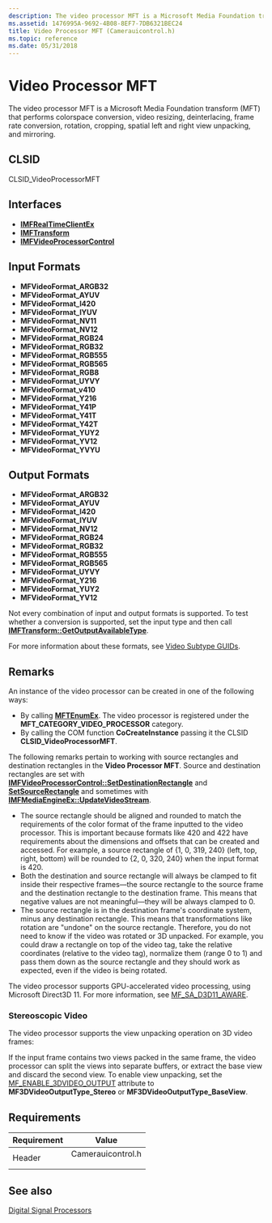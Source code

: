 ```yaml
---
description: The video processor MFT is a Microsoft Media Foundation transform (MFT) that performs colorspace conversion, video resizing, deinterlacing, frame rate conversion, rotation, cropping, spatial left and right view unpacking, and mirroring.
ms.assetid: 1476995A-9692-4B08-8EF7-7DB6321BEC24
title: Video Processor MFT (Camerauicontrol.h)
ms.topic: reference
ms.date: 05/31/2018
---
```


# Video Processor MFT

The video processor MFT is a Microsoft Media Foundation transform (MFT) that performs colorspace conversion, video resizing, deinterlacing, frame rate conversion, rotation, cropping, spatial left and right view unpacking, and mirroring.

## CLSID

CLSID\_VideoProcessorMFT

## Interfaces

-   [**IMFRealTimeClientEx**](/windows/desktop/api/mfidl/nn-mfidl-imfrealtimeclientex)
-   [**IMFTransform**](/windows/desktop/api/mftransform/nn-mftransform-imftransform)
-   [**IMFVideoProcessorControl**](/windows/desktop/api/mfidl/nn-mfidl-imfvideoprocessorcontrol)

## Input Formats

-   **MFVideoFormat\_ARGB32**
-   **MFVideoFormat\_AYUV**
-   **MFVideoFormat\_I420**
-   **MFVideoFormat\_IYUV**
-   **MFVideoFormat\_NV11**
-   **MFVideoFormat\_NV12**
-   **MFVideoFormat\_RGB24**
-   **MFVideoFormat\_RGB32**
-   **MFVideoFormat\_RGB555**
-   **MFVideoFormat\_RGB565**
-   **MFVideoFormat\_RGB8**
-   **MFVideoFormat\_UYVY**
-   **MFVideoFormat\_v410**
-   **MFVideoFormat\_Y216**
-   **MFVideoFormat\_Y41P**
-   **MFVideoFormat\_Y41T**
-   **MFVideoFormat\_Y42T**
-   **MFVideoFormat\_YUY2**
-   **MFVideoFormat\_YV12**
-   **MFVideoFormat\_YVYU**

## Output Formats

-   **MFVideoFormat\_ARGB32**
-   **MFVideoFormat\_AYUV**
-   **MFVideoFormat\_I420**
-   **MFVideoFormat\_IYUV**
-   **MFVideoFormat\_NV12**
-   **MFVideoFormat\_RGB24**
-   **MFVideoFormat\_RGB32**
-   **MFVideoFormat\_RGB555**
-   **MFVideoFormat\_RGB565**
-   **MFVideoFormat\_UYVY**
-   **MFVideoFormat\_Y216**
-   **MFVideoFormat\_YUY2**
-   **MFVideoFormat\_YV12**

Not every combination of input and output formats is supported. To test whether a conversion is supported, set the input type and then call [**IMFTransform::GetOutputAvailableType**](/windows/desktop/api/mftransform/nf-mftransform-imftransform-getoutputavailabletype).

For more information about these formats, see [Video Subtype GUIDs](video-subtype-guids.md).

## Remarks

An instance of the video processor can be created in one of the following ways:

-   By calling [**MFTEnumEx**](/windows/desktop/api/mfapi/nf-mfapi-mftenumex). The video processor is registered under the **MFT\_CATEGORY\_VIDEO\_PROCESSOR** category.
-   By calling the COM function **CoCreateInstance** passing it the CLSID **CLSID\_VideoProcessorMFT**.

The following remarks pertain to working with source rectangles and destination rectangles in the **Video Processor MFT**. Source and destination rectangles are set with [**IMFVideoProcessorControl::SetDestinationRectangle**](/windows/desktop/api/mfidl/nf-mfidl-imfvideoprocessorcontrol-setdestinationrectangle) and [**SetSourceRectangle**](/windows/desktop/api/mfidl/nf-mfidl-imfvideoprocessorcontrol-setsourcerectangle) and sometimes with [**IMFMediaEngineEx::UpdateVideoStream**](/windows/desktop/api/mfmediaengine/nf-mfmediaengine-imfmediaengineex-updatevideostream).

-   The source rectangle should be aligned and rounded to match the requirements of the color format of the frame inputted to the video processor. This is important because formats like 420 and 422 have requirements about the dimensions and offsets that can be created and accessed. For example, a source rectangle of {1, 0, 319, 240} (left, top, right, bottom) will be rounded to {2, 0, 320, 240} when the input format is 420.
-   Both the destination and source rectangle will always be clamped to fit inside their respective frames—the source rectangle to the source frame and the destination rectangle to the destination frame. This means that negative values are not meaningful—they will be always clamped to 0.
-   The source rectangle is in the destination frame's coordinate system, minus any destination rectangle. This means that transformations like rotation are "undone" on the source rectangle. Therefore, you do not need to know if the video was rotated or 3D unpacked. For example, you could draw a rectangle on top of the video tag, take the relative coordinates (relative to the video tag), normalize them (range 0 to 1) and pass them down as the source rectangle and they should work as expected, even if the video is being rotated.

The video processor supports GPU-accelerated video processing, using Microsoft Direct3D 11. For more information, see [MF\_SA\_D3D11\_AWARE](mf-sa-d3d11-aware.md).

### Stereoscopic Video

The video processor supports the view unpacking operation on 3D video frames:

If the input frame contains two views packed in the same frame, the video processor can split the views into separate buffers, or extract the base view and discard the second view. To enable view unpacking, set the [MF\_ENABLE\_3DVIDEO\_OUTPUT](mf-enable-3dvideo-output.md) attribute to **MF3DVideoOutputType\_Stereo** or **MF3DVideoOutputType\_BaseView**.

## Requirements



| Requirement | Value |
|-------------------|----------------------------------------------------------------------------------------------|
| Header<br/> | <dl> <dt>Camerauicontrol.h</dt> </dl> |



## See also

<dl> <dt>

[Digital Signal Processors](windowsmediadigitalsignalprocessors.md)
</dt> </dl>

 

 




